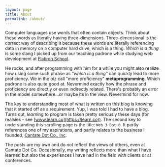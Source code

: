 ```yaml
---
layout: page
title: About
permalink: /about/
---
```


Computer languages use words that often contain objects. Think about these words as literally having three-dimensions. Three-dimensional is the correct way of describing it because these words are literally referencing data in memory on a computer hard drive, which is a thing. *Which is a thing* is some slang I picked up from our teaching padrone while studying web development at [Flatiron School](https://learn.co/tracks/intro-to-ruby-development). 

He rocks, and after programming with him for a while you might also realize how using some such phrase as *"which is a thing"* can quickly lead to more proficiency. We in the biz call "more proficiency" **metaprogramming**. Which padrone is also quite good at. Nevermind exactly how the phrase and proficiency are directly or even indirectly related. There's probably an error in the model somewhere...or maybe its in the view. Nevermind for now.

The key to understanding most of what is written on this blog is knowing that it started off as a requirement. Yup, I was told I had to have a blog. Turns out, *learn*ing to program is taken pretty seriously these days (for realsies - see [www.learn.co](https://learn.co)). The second key to understanding this scrolling page is the title: `Web 3 Dot 0`. It partly references one of my aspirations, and partly relates to the business I founded, [Cantate Dot Co., Inc](http://cantate.co).

The posts are my own and do not reflect the views of others, even at Cantate Dot Co. Occasionally, my writing reflects more than what I have learned but also the experiences I have had in the field with clients or at conferences.